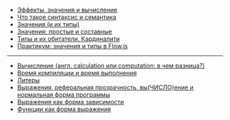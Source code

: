 - [Эффекты, значения и вычисление](effects-values-calculation.md)
- [Что такое синтаксис и семантика](syntax.md)
- [Значения (и их типы)](values.md)
- [Значения: простые и составные](values-primitive-complex.md)
- [Типы и их обитатели. Кардиналити](types-inhabitants.md)
- [Практикум: значения и типы в Flow.js](practice-values-types-flowjs.md)
---
- [Вычисление (англ. calculation или computation: в чем разница?)](calculation-vs-computation.md)
- [Время компиляции и время выполнения](compilation-and-runtime.md)
- [Литеры](values-literal.md)
- [Выражения, реферальная прозрачность, вы(ЧИСЛО)ение и нормальная форма программы](expressions-eVALUEation.md)
- [Выражения как форма зависимости]()
- [Функции как форма выражения]()